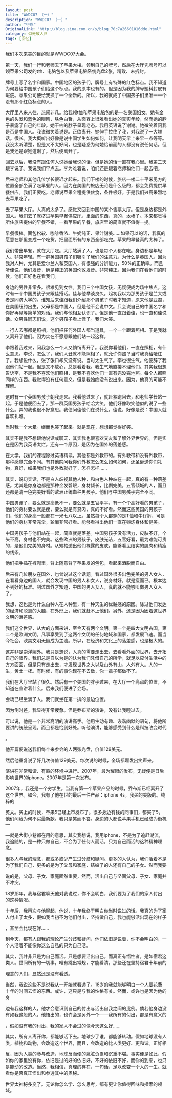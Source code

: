 ```yaml
---
layout: post
title: "WWDC07 （一）"
description: "WWDC07 （一）"
author: "行恩"
OriginalLink: "http://blog.sina.com.cn/s/blog_70c7a26601016dde.html"
category: 似是故人归
tags: [回忆]
---
```


我们本次来美的目的就是WWDC07大会。

第一天，我们一行和老师去了苹果大楼。领到自己的牌号，然后在大厅凭牌号可以领苹果公司发的t恤、电脑包以及苹果电脑系统光盘2张，精致、未拆封。

牌号上写了名字和国家。中国地区的孩子们，牌号上有特殊的红色标点。我不知道为何要给中国孩子们给这个标点。我的原本也有的。但是因为我的牌号塑料封皮有瑕疵。苹果公司便给我换了一个全新的。所以，我的就成了中国孩子们里唯一一个没有那个红色标点的人。

大厅里人来人往，热闹非凡。给我领t恤和苹果电脑包的是一名美国妇女。她有金色的头发和蓝色的眼睛，肤色白皙，从面容上很难看出她的真实年龄，然而她的脖子暴露了自己的年龄。她干枯的脖子呈现老态。我用英语说了谢谢。她微笑着问我是否是中国人。我说微笑着说是。正欲离开。她伸手拉住了我，对我说了一大堆话。很长。我大概听出好像是说中国学生如何如何，让我明天早上来早一点等等。我没太听清楚，但是又不太好问，也是疑惑为何她给前面的人都没有说任何话。但是我还是跟她道谢了。然后便离开了。

回去以后，我没有跟任何人说她给我说的话。但是她的话一直在我心里。我第二天跟李说了。我说我们早点去。李为难着说，咱们还是跟着老师和他们一起去吧。

后来老师和其他几位学长很迟才起来。我们下楼的时候，旅店一楼二十平米见方的位置全部坐满了吃早餐的人。因为在美国的旅店无论是什么级的，都会免费提供早餐供应。我们正要吃。老师说苹果全程提供伙食，条件极好。于是我们兴高采烈地去苹果吃了。



去了苹果大厅。人真的太多了。感觉又回到中国的某个售票大厅。但是身边都是外国人。我们去了就挤进苹果早餐供应厅。里面的东西，真的，太棒了。本来都觉得所住旅店提供的早餐不错，一看苹果的早餐，旅店里的简直就不值得一提。

早餐很棒。面包松软、咖啡香浓、牛奶纯正、果汁甜美……如果可以的话，我真的愿意在那里变成一个吃货。把里面所有的东西全部吃完。苹果的早餐真的太棒了。

我们带出早餐，就在大厅吃。大厅站满了人，也是每个人都在吃。身边都是年轻人。非常年轻。有一群英国男孩子们吸引了我们的注意力。为什么是英国人。因为我对人种，尤其是爱尔兰人和英国人，有很强的分辨能力，50%的正确率。而且听佳说，他们发音，确是纯正的英国伦敦发音。非常纯正。因为我们在看他们的时候，他们正好也在看我们。

身边的男性非常多。很难见到女性。我们三个中国女孩，无疑便成为场中焦点。这时有一个中国男孩子来跟佳搭话。佳与他攀谈良久。起初我以为那男孩子是兰大或者是同济大学的。谁知后来佳跟我们介绍那个男孩子时我才知道，原来他是亚裔，在美国纽约出生，父母都是中国人，但是他不会说中文。只会说自己的中国名字和你好再见等简单的对话。我们与他相互认识了。但是他一直跟着佳，也一直和佳说话。众男性同志们说，这个男孩子看上佳了。我们大笑。

一行人去哪都是照相，他们把任何外国人都当道具，一个一个跟着照相。于是我就又离开了他们。因为实在不愿意跟他们站一起这样。

李跟着我过来，问我怎么一个人又悄悄离开了。我说你看他们，一直在照相，有什么意思。李说，怎么了，我们人丑就不能照相了，就允许你照？当时我真给噎住了。我想说什么，张了张口却又没有说。当时太生气了。李也很生气。他便辞了我跟他们站一起。但是又不放心，总是看着我。我生气地直接不理他们。其实我很想告诉李，不是我不喜欢他们照相，是我不喜欢他们一直有完没完地照。每个人都照同样的东西。我觉得没有任何意义。但是我始终没有说出来。因为，他真的可能不理解。

这时有一个英国男孩子朝我走来。我看他过来了，就赶紧跑回去，和老师学长站一起。于是他便回去了。那一群英国男孩子哈哈大笑，他们好像取笑他似的说了一些什么。弄的我也很不好意思。我便问佳他们在说什么。佳说，好像是说：中国人就喜欢扎堆。

当时我一个大晕。继而也笑了起来。就是现在，想想都觉得好笑。

其实不是我不想跟他说话或聊天，其实我也很喜欢交友和了解外界世界的。但是实在是因为我英语太烂。还有一个原因，是因为在国外的落差感。

在大学，我们的课程除过英语精读，其他都是外教带的。有外教带和没有外教带，那种感觉完全不同。有其他院问我你们外教怎么怎么如何如何，还圣诞送你们礼物，真好，如果我们也是外教就好了，怎样怎样……

其实，说句实话，不是白人歧视其他人种，和白色人种站在一起，真的有一种落差感。尤其是你身边都是那种金发碧眼，身材倾长，比例完美，五官倾城的人，而且还都是清一色完美好看的欧洲正统血种男孩子。他们与中国男孩子完全不同。

中国男孩子，要么就是高低不一，要么就是五官平平，有一个个高好看的男孩子，他们的身材要么就是瘦，要么就是有赘肉，真的不好看。然而这些英国的男孩子们，他们的身高一般都在一米七八以上。虽然每个人都穿的是T恤和牛仔裤，可是他们的身材非常完全，轮廓非常好看。能够看得出他们一直在锻炼身体和健美。

中国男孩子与他们站在一起，简直就是落差。中国男孩子没有活力，皮肤不好，个头不高，身材也不完美。这些欧洲的男孩子，皮肤光洁，五官好看，最为难能可贵的，是他们完美的身材。从短袖透出他们裸露的皮肤，能够看见结实的肌肉和精瘦的线条。

他们把手插在裤兜里，背上随意背了苹果发的包包，看起来洒脱而自由。

后来有几位朋友在国外，也曾说过这个话题。看过国外很多出色完美的男人女人，在看看身边的国人，就会发现中国的男人和女人，说身材好，就是瘦而已。根本达不到好的标准。到过国外才知道，中国的男人女人，真的就不能够叫做男人女人了。

我想，这也是为什么白种人在人种里，有一种天生的优越感的原因。除过他们发达的经济和聪慧的大脑，在外形上，我们就赶不上他们。另外，还是因为因着这世界文明的落差感。

我们这个世界，从大的方面来讲，至今天有两个文明。第一个是四大文明古国，第二个是欧洲文明。凡事享受到了这两个文明的任何地域和国家，都发展飞速。而当今社会，欧美文明无疑成为主流。所以，在经济和文化上的落差感，也是极大的。

这并非是崇洋媚外。我只是想说，人真的需要走出去，去看看外面的世界，去开拓自己的眼界。我们总是自以为是的认为我们凭借自己的所学，就足以应付生活中的方方面面，但是只有走出去，才发现世界之大以及山外有山、人外有人。人的一生，黄土一柸。有时候，有的事你现在不去做，你一辈子都做不了。


我们在大厅里站了很久。然后有一个美国的胖子过来，在大厅一个高点的位置，不知道在宣讲着什么。后来我们便进了会场。

会场已经坐满了人。我们就坐在第一排的最边位置。

因为倒时差，我显得非常疲惫。但是乔布斯的演讲，没有让我睡过去。

可以说，他是一个非常高明的演讲高手。他用生动有趣、诙谐幽默的语句，将他所要讲的统统呈现。而且都是恰到好处。听他演讲，能够感受到什么是科技改变时代

。

他开篇便说送我们每个来参会的人两张光盘，价值129美元。

然后他重复说了好几次价值129美元。每次说的时候，全场都爆发出笑声来。

演讲在非常和谐、有趣的环境中进行。2007年，最为耀眼的发布，无疑便是日后影响世界的iphone。2007年是第一次发布。

2007年，我还是一个穷学生。当我有第一个苹果产品的时候，乔布斯已经离开了这个世界。如今，我有了他在世的最后一件产品：iphone 4s。我买的美版的。纯粹的

英文。买上的时候，苹果5已经上市发布了。很多身边有钱的同事们，都买了5，他们问我为何不买最新款。我只是笑而不答。身边的人都说苹果手机已经成为街机—

—就是大街小巷都在用的意思，其实我想说，我用iphone，不是为了追赶潮流，我追随的，是一种只做自己，不会为了任何人而活，只为自己而活的这种精神理念。

很多人与我的理念，都或多或少产生过分歧和疑问。更多的人认为，我们活着不是为了我们自己，更多的是为了父母和家庭，结婚了的人还有自己的子女。然而我要

说的是，父母、子女、家庭固然重要，然而，活出自己与坚固父母、子女、家庭并不冲突。

18岁那年，我与宿君聊天他对我说过，你不会明白，我们要为了我们的家人付出的这种情况。

十年后，我再次与他聊起，他说，十年我终于明白你当时说过的话。我真的为了家人付出了太多，假如我当初不为他们付出，坚持做自己，我也能够活出现在的样子

，甚至会比现在好……

到今天，都有人跟我的理论产生分歧和疑问，他们依旧是说着，你不会明白的，一个人活着不能像你这么自私的只为自己活。

其实，我并非只是为自己而活。只是想要活出自己。而真正有悟性者，是如宿君这类人。世间所有的一切事，唯有跳出常规，才能看清。那些还在坚持宿君十年前的

理念的人们，显然还是没有看透。

当然，我说这些不是说我从一开始就看透了。18岁的我就能够明白一个人要花费十年的时间去悟的东西。或许，这只是与我的性格有关。然而，或许也是因为他的身

边有我这样的人，他才会意识到自己的付出与活出自我之间的比例。倘若他身边没有如我这般的人，他悟出的，也许会是另外一个——我所有的付出，都是有意义的

，假如没有我的付出，我的家人不会过的像今天这么好……

其实，所有人离开你，都能够活下去。地球少了谁，都能够转动。假如地球没有人类，植物和动物，会改造这个世界，而且，会改造的比人类更好、更和谐。正好相

反，因为人类的参与改造，地球反而便的肮脏负累和沉重不堪。事实便是如此，假如你的家里没有你，依旧是过的好的依旧好，不好的依旧不好，而你的到来，也只是能动的改造。当然，我相信，真理的存在，一句话，足以改变一个人的一生。就看你是否真正悟出和参透其中的奥秘。

世界太神秘多变了。无论你怎么学、怎么思考，都有更让你值得回味和探索的领域。

